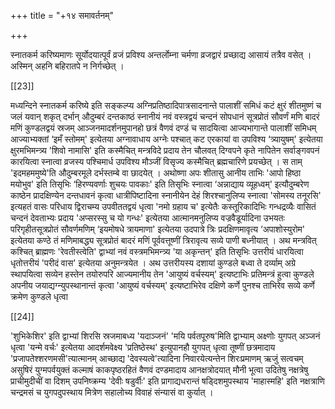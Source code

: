 +++
title = "+१४ समावर्तनम्"

+++

स्नातकर्म करिष्यमाणः सूर्योदयात्पूर्वं व्रजं प्रविश्य अन्तर्लोम्ना चर्मणा व्रजद्वारं प्रच्छाद्य आसायं तत्रैव वसेत् । अस्मिन् अहनि बहिरातपे न निर्गच्छेत् ।

[[23]]

मध्यन्दिने स्नातकर्म करिष्ये इति सङ्कल्प्य अग्निप्रतिष्ठादिपात्रसादनान्ते पालाशीं समिधं कटं क्षुरं शीतमुष्णं च जलं यवान् शकृत् दर्भान् औदुम्बरं दन्तकाष्ठं स्नानीयं नवं वस्त्रद्वयं चन्दनं सोपधानं सूत्रप्रोतं सौवर्णं मणि बादरं मणिं कुण्डलद्वयं स्रजम् आञ्जनमादर्शनमुपानहो छत्रं वैणवं दण्डं च सादयित्वा आज्यभागान्ते पालाशीं समिधम् आज्याभ्यक्तां ‘इमँ स्तोमम्' इत्येतया अग्नावाधाय अग्नेः पश्चात् कट एरकायां वा उपविश्य ‘त्र्यायुषम्' इत्येतया क्षुरमभिमन्त्र्य 'शिवो नामासि' इति कस्मैचित् मन्त्रविदे प्रदाय तेन चौलवत् दिग्वपने कृते नापितेन सर्वाङ्गवपनं कारयित्वा स्नात्वा व्रजस्य पश्चिमार्ध उपविश्य मौञ्जीं विसृज्य कस्मैचित् ब्रह्मचारिणे प्रयच्छेत् । स ताम् 'इदमहममुष्ये'ति औदुम्बरमूले दर्भस्तम्बे वा छादयेत् । अथोष्णा अपः शीतासु आनीय ताभिः 'आपो हिष्ठा मयोभुव' इति तिसृभिः ‘हिरण्यवर्णाः शुचयः पावकाः' इति तिसृभिः स्नात्वा ‘अन्नाद्याय व्यूहध्वम्' इत्यौदुम्बरेण काष्ठेन प्रादक्षिण्येन दन्तधावनं कृत्वा धात्रीपिष्टादिना स्नानीयेन देहं शिरश्चानुलिप्य स्नात्वा 'सोमस्य तनूरसि' इत्यहतं वासः परिधाय द्विराचम्य उपवीततद्वयं धृत्वा 'नमो ग्रहाय च' इत्येतैः कस्तूरिकादिभिः गन्धद्रव्यैः वासितं चन्दनं देवताभ्यः प्रदाय 'अप्सरस्सु च यो गन्धः' इत्येतया आत्मानमनुलिप्य वज्रवैडूर्यादिना उभयतः परिगृहीतसूत्रप्रोतं सौवर्णमणिम् ‘इयमोषधे त्रायमाणा' इत्येतया उदपात्रे त्रिः प्रदक्षिणमावृत्य ‘अपाशोस्युरोम' इत्येतया कण्ठे तं मणिमाबद्ध्य सूत्रप्रोतं बादरं मणिं पूर्ववत्तूष्णीं त्रिरावृत्य सव्ये पाणी बध्नीयात् । अथ मन्त्रवित् कश्चित् ब्राह्मणः 'रेवतीस्त्वेति' द्वाभ्यां नवं वस्त्रमभिमन्त्र्य 'या अकृन्तन्' इति तिसृभिः उत्तरीयं धारयित्वा धृतोत्तरीयं 'परीदं वास' इत्येतया अनुमन्त्रयेत । अथ उत्तरीयस्य दशायां कुण्डले बध्वा ते दर्व्याम् अग्रे स्थापयित्वा सव्येन हस्तेन तयोरुपरि आज्यमानीय तेन 'आयुष्यं वर्चस्यम्' इत्यष्टाभिः प्रतिमन्त्रं हुत्वा कुण्डले अपनीय जयाद्यग्न्युपस्थानान्तं कृत्वा 'आयुष्यं वर्चस्यम्' इत्यष्टाभिरेव दक्षिणे कर्णे पुनश्च ताभिरेव सव्ये कर्णे क्रमेण कुण्डले धृत्वा

[[24]]

'शुभिकेशिर' इति द्वाभ्यां शिरसि स्रजमाबध्य 'यदाञ्जनं' 'मयि पर्वतपूरुष'मिति द्वाभ्याम् अक्ष्णोः युगपत् अञ्जनं धृत्वा 'यन्मे वर्चः' इत्येतया आदर्शमवेक्ष्य 'प्रतिष्ठेस्थ' इत्युपानहौ युगपत् धृत्वा तूष्णीं छत्रमादाय 'प्रजापतेश्शरणमसी'त्यात्मानम् आच्छाद्य 'देवस्यत्वे'त्यादिना निवारयेत्यन्तेन शिरःप्रमाणम् ऋजुं सत्वचम् असुषिरं युग्मपर्वयुक्तं कल्माषं काकपृष्ठरहितं वैणवं दण्डमादाय आनक्षत्रोदयात् मौनी भूत्वा उदितेषु नक्षत्रेषु प्राचीमुदीचीं वा दिशम् उपनिष्क्रम्य 'देवीः षडुर्वीः' इति प्रागाद्यधरान्तं षड्दिशमुपस्थाय 'माहास्महि' इति नक्षत्राणि चन्द्रमसं च युगपदुपस्थाय मित्रेण सहालोच्य विवाहं संन्यासं वा कुर्यात् ।
